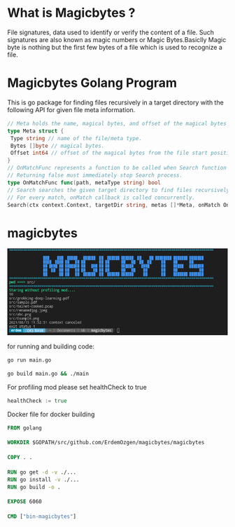 # What is Magicbytes ?
File signatures, data used to identify or verify the content of a file. Such signatures are also known as magic numbers or Magic Bytes.Basiclly Magic byte is nothing but the first few bytes of a file which is used to recognize a file.

# Magicbytes Golang Program
This is go package for finding  files recursively in a target directory with the following API for given file meta information.

```go
// Meta holds the name, magical bytes, and offset of the magical bytes to be searched.
type Meta struct {
 Type string // name of the file/meta type.
 Bytes []byte // magical bytes.
 Offset int64 // offset of the magical bytes from the file start position.
}
// OnMatchFunc represents a function to be called when Search function finds a match.
// Returning false must immediately stop Search process.
type OnMatchFunc func(path, metaType string) bool
// Search searches the given target directory to find files recursively using meta information.
// For every match, onMatch callback is called concurrently.
Search(ctx context.Context, targetDir string, metas []*Meta, onMatch OnMatchFunc) error

```
# magicbytes

![](mainGo.png)

for running and building code:
```bash
go run main.go
```
```bash
go build main.go && ./main
```

For profiling mod please set healthCheck to true

```go
healthCheck := true

```
Docker file for docker building
```dockerfile
FROM golang

WORKDIR $GOPATH/src/github.com/ErdemOzgen/magicbytes/magicbytes

COPY . .

RUN go get -d -v ./...
RUN go install -v ./...
RUN go build -o .

EXPOSE 6060

CMD ["bin-magicbytes"]
```
